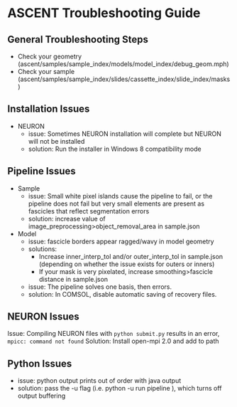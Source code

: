 # ASCENT Troubleshooting Guide

## General Troubleshooting Steps
- Check your geometry (ascent/samples/sample_index/models/model_index/debug_geom.mph)
- Check your sample (ascent/samples/sample_index/slides/cassette_index/slide_index/masks)

## Installation Issues
- NEURON
    - issue: Sometimes NEURON installation will complete but NEURON will not be installed
    - solution: Run the installer in Windows 8 compatibility mode

## Pipeline Issues
- Sample
    - issue: Small white pixel islands cause the pipeline to fail, or the pipeline does not fail but very small elements are present as fascicles that reflect segmentation errors
    - solution: increase value of image_preprocessing>object_removal_area in sample.json
- Model
    - issue: fascicle borders appear ragged/wavy in model geometry
    - solutions:
        - Increase inner_interp_tol and/or outer_interp_tol in  sample.json (depending on whether the issue exists for outers or inners)
        - If your mask is very pixelated, increase smoothing>fascicle distance in sample.json
    - issue: The pipeline solves one basis, then errors.
    - solution: In COMSOL, disable automatic saving of recovery files.

## NEURON Issues
Issue: Compiling NEURON files with `python submit.py` results in an error, `mpicc: command not found`
Solution: Install open-mpi 2.0 and add to path

## Python Issues
- issue: python output prints out of order with java output
- solution: pass the -u flag (i.e. python -u run pipeline <run indices>), which turns off output buffering
